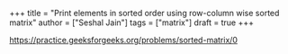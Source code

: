 +++
title = "Print elements in sorted order using row-column wise sorted matrix"
author = ["Seshal Jain"]
tags = ["matrix"]
draft = true
+++

<https://practice.geeksforgeeks.org/problems/sorted-matrix/0>
